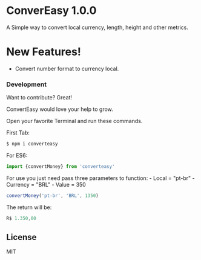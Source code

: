 # ConverEasy 1.0.0

A Simple way to convert local currency, length, height and other metrics.

# New Features!

  - Convert number format to currency local. 
### Development

Want to contribute? Great!

ConvertEasy would love your help to grow.

Open your favorite Terminal and run these commands.

First Tab:
```sh
$ npm i converteasy
```

For ES6:
```js
import {convertMoney} from 'converteasy'
```

For use you just need pass three parameters to function:
    - Local = "pt-br"
    - Currency = "BRL"
    - Value = 350

```js
convertMoney('pt-br', 'BRL', 1350)
```
The return will be:
```js
R$ 1.350,00
```

License
----

MIT